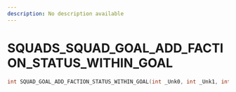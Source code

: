 ```yaml
---
description: No description available 
---
```


# SQUADS\_SQUAD_GOAL_ADD_FACTION_STATUS_WITHIN_GOAL

```cpp
int SQUAD_GOAL_ADD_FACTION_STATUS_WITHIN_GOAL(int _Unk0, int _Unk1, int _Unk2);
```